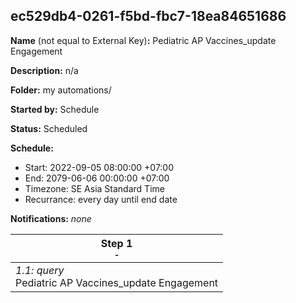 ## ec529db4-0261-f5bd-fbc7-18ea84651686

**Name** (not equal to External Key)**:** Pediatric AP Vaccines_update Engagement

**Description:** n/a

**Folder:** my automations/

**Started by:** Schedule

**Status:** Scheduled

**Schedule:**

* Start: 2022-09-05 08:00:00 +07:00
* End: 2079-06-06 00:00:00 +07:00
* Timezone: SE Asia Standard Time
* Recurrance: every day until end date

**Notifications:** _none_


| Step 1<br>_<small>-</small>_ |
| --- |
| _1.1: query_<br>Pediatric AP Vaccines_update Engagement |
